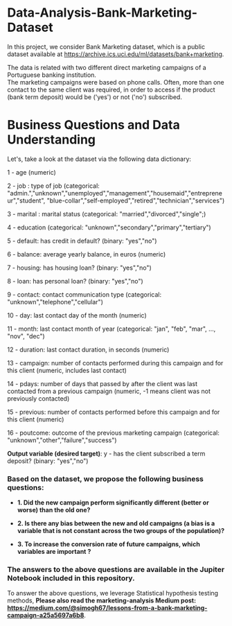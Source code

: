 # Data-Analysis-Bank-Marketing-Dataset

In this project, we consider Bank Marketing dataset, which is a public dataset available at https://archive.ics.uci.edu/ml/datasets/bank+marketing. <br>

The data is related with two different direct marketing campaigns of a Portuguese banking institution.<br> 
The marketing campaigns were based on phone calls. 
Often, more than one contact to the same client was required, 
in order to access if the product (bank term deposit) would be ('yes') or not ('no') subscribed.

# Business Questions and Data Understanding

Let's, take a look at the dataset via the following data dictionary:

1 - age (numeric)

2 - job : type of job (categorical: "admin.","unknown","unemployed","management","housemaid","entrepreneur","student",
"blue-collar","self-employed","retired","technician","services")

3 - marital : marital status (categorical: "married","divorced","single";)

4 - education (categorical: "unknown","secondary","primary","tertiary")

5 - default: has credit in default? (binary: "yes","no")

6 - balance: average yearly balance, in euros (numeric)

7 - housing: has housing loan? (binary: "yes","no")

8 - loan: has personal loan? (binary: "yes","no")

9 - contact: contact communication type (categorical: "unknown","telephone","cellular")

10 - day: last contact day of the month (numeric)

11 - month: last contact month of year (categorical: "jan", "feb", "mar", …, "nov", "dec")

12 - duration: last contact duration, in seconds (numeric)

13 - campaign: number of contacts performed during this campaign and for this client (numeric, includes last contact)

14 - pdays: number of days that passed by after the client was last contacted from a previous campaign (numeric, -1 means client was not previously contacted)

15 - previous: number of contacts performed before this campaign and for this client (numeric)

16 - poutcome: outcome of the previous marketing campaign (categorical: "unknown","other","failure","success")

**Output variable (desired target)**:
 y - has the client subscribed a term deposit? (binary: "yes","no")
 
### Based on the dataset, we propose the following business questions:

* **1. Did the new campaign perform significantly different (better or worse) than the old one?**

* **2. Is there any bias between the new and old campaigns (a bias is a variable that is not constant across the two groups of the population)?**

* **3. To increase the conversion rate of future campaigns, which variables are important ?**

### The answers to the above questions are available in the Jupiter Notebook included in this repository.

To answer the above questions, we leverage Statistical hypothesis testing methods, **Please also read the marketing-analysis Medium post: https://medium.com/@simogh67/lessons-from-a-bank-marketing-campaign-a25a5697a6b8**.

